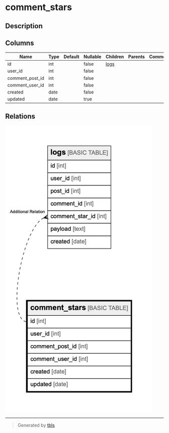 # comment_stars

## Description

## Columns

| Name | Type | Default | Nullable | Children | Parents | Comment |
| ---- | ---- | ------- | -------- | -------- | ------- | ------- |
| id | int |  | false | [logs](logs.md) |  |  |
| user_id | int |  | false |  |  |  |
| comment_post_id | int |  | false |  |  |  |
| comment_user_id | int |  | false |  |  |  |
| created | date |  | false |  |  |  |
| updated | date |  | true |  |  |  |

## Relations

![er](comment_stars.png)

---

> Generated by [tbls](https://github.com/k1LoW/tbls)
